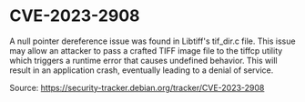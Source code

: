 # CVE-2023-2908

A null pointer dereference issue was found in Libtiff's tif_dir.c file. This issue may allow an attacker to pass a crafted TIFF image file to the tiffcp utility which triggers a runtime error that causes undefined behavior. This will result in an application crash, eventually leading to a denial of service.

Source: https://security-tracker.debian.org/tracker/CVE-2023-2908